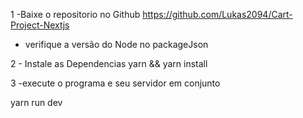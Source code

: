  1 -Baixe o repositorio no Github https://github.com/Lukas2094/Cart-Project-Nextjs

 * verifique a versão do Node no packageJson

2 - Instale as Dependencias 
yarn && yarn install

 3 -execute o programa e seu servidor em conjunto

yarn run dev
